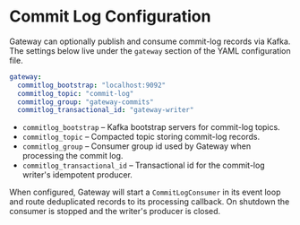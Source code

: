 # Commit Log Configuration

Gateway can optionally publish and consume commit-log records via Kafka. The
settings below live under the `gateway` section of the YAML configuration
file.

```yaml
gateway:
  commitlog_bootstrap: "localhost:9092"
  commitlog_topic: "commit-log"
  commitlog_group: "gateway-commits"
  commitlog_transactional_id: "gateway-writer"
```

- `commitlog_bootstrap` – Kafka bootstrap servers for commit-log topics.
- `commitlog_topic` – Compacted topic storing commit-log records.
- `commitlog_group` – Consumer group id used by Gateway when processing the
  commit log.
- `commitlog_transactional_id` – Transactional id for the commit-log writer's
  idempotent producer.

When configured, Gateway will start a `CommitLogConsumer` in its event loop and
route deduplicated records to its processing callback. On shutdown the consumer
is stopped and the writer's producer is closed.
